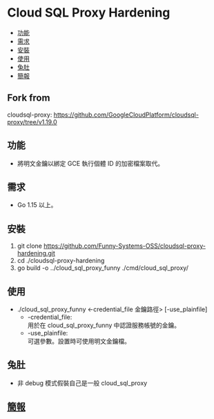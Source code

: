 
# Cloud SQL Proxy Hardening

+ [功能](#功能)
+ [需求](#需求)
+ [安裝](#安裝)
+ [使用](#使用)
+ [兔肚](#兔肚)
+ [簡報](#簡報)
## Fork from
cloudsql-proxy: https://github.com/GoogleCloudPlatform/cloudsql-proxy/tree/v1.19.0
## 功能
+ 將明文金鑰以綁定 GCE 執行個體 ID 的加密檔案取代。
## 需求
+ Go 1.15 以上。
## 安裝
1. git clone https://github.com/Funny-Systems-OSS/cloudsql-proxy-hardening.git
2. cd ./cloudsql-proxy-hardening
3. go build -o ../cloud_sql_proxy_funny ./cmd/cloud_sql_proxy/
## 使用
+ ./cloud_sql_proxy_funny <-credential_file 金鑰路徑> [-use_plainfile]
  + -credential_file:\
    用於在 cloud_sql_proxy_funny 中認證服務帳號的金鑰。
  + -use_plainfile:\
    可選參數。設置時可使用明文金鑰檔。
## 兔肚
+ 非 debug 模式假裝自己是一般 cloud_sql_proxy
## [簡報](https://speakerdeck.com/funnysystems/wan-gu-ba-gcp-cloud-sql-why-hardening-gcp-cloud-sql)
